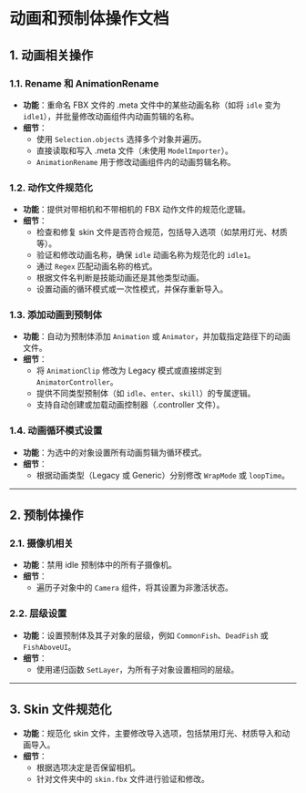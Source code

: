 # 动画和预制体操作文档

## 1. 动画相关操作

### 1.1. Rename 和 AnimationRename
- **功能**：重命名 FBX 文件的 .meta 文件中的某些动画名称（如将 `idle` 变为 `idle1`），并批量修改动画组件内动画剪辑的名称。
- **细节**：
  - 使用 `Selection.objects` 选择多个对象并遍历。
  - 直接读取和写入 .meta 文件（未使用 `ModelImporter`）。
  - `AnimationRename` 用于修改动画组件内的动画剪辑名称。

### 1.2. 动作文件规范化
- **功能**：提供对带相机和不带相机的 FBX 动作文件的规范化逻辑。
- **细节**：
  - 检查和修复 skin 文件是否符合规范，包括导入选项（如禁用灯光、材质等）。
  - 验证和修改动画名称，确保 `idle` 动画名称为规范化的 `idle1`。
  - 通过 `Regex` 匹配动画名称的格式。
  - 根据文件名判断是技能动画还是其他类型动画。
  - 设置动画的循环模式或一次性模式，并保存重新导入。

### 1.3. 添加动画到预制体
- **功能**：自动为预制体添加 `Animation` 或 `Animator`，并加载指定路径下的动画文件。
- **细节**：
  - 将 `AnimationClip` 修改为 Legacy 模式或直接绑定到 `AnimatorController`。
  - 提供不同类型预制体（如 `idle`、`enter`、`skill`）的专属逻辑。
  - 支持自动创建或加载动画控制器（.controller 文件）。

### 1.4. 动画循环模式设置
- **功能**：为选中的对象设置所有动画剪辑为循环模式。
- **细节**：
  - 根据动画类型（Legacy 或 Generic）分别修改 `WrapMode` 或 `loopTime`。

---

## 2. 预制体操作

### 2.1. 摄像机相关
- **功能**：禁用 idle 预制体中的所有子摄像机。
- **细节**：
  - 遍历子对象中的 `Camera` 组件，将其设置为非激活状态。

### 2.2. 层级设置
- **功能**：设置预制体及其子对象的层级，例如 `CommonFish`、`DeadFish` 或 `FishAboveUI`。
- **细节**：
  - 使用递归函数 `SetLayer`，为所有子对象设置相同的层级。

---

## 3. Skin 文件规范化
- **功能**：规范化 skin 文件，主要修改导入选项，包括禁用灯光、材质导入和动画导入。
- **细节**：
  - 根据选项决定是否保留相机。
  - 针对文件夹中的 `skin.fbx` 文件进行验证和修改。
